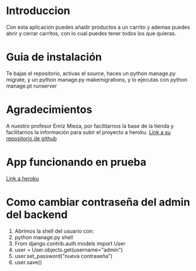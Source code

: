 Introduccion
============
Con esta aplicación puedes añadir productos a un carrito y ademas puedes abrir y cerrar carritos, con lo cual puedes tener todos los que quieras.

Guia de instalación
============
Te bajas el repositorio, activas el source, haces un python manage.py migrate, y un python manage.py makemigrations, y lo ejecutas con python manage.pt runserver

Agradecimientos
============
A nuestro profesor Enriz Mieza, por facilitarnos la base de la tienda y facilitarnos la información para subir el proyecto a heroku.
[Link a su repositorio de github](https://github.com/emieza)

App funcionando en prueba
============
[Link a heroku](https://premiumsport.herokuapp.com/)

Como cambiar contraseña del admin del backend
============
1. Abrimos la shell del usuario con:
1. python manage.py shell
1. From django.contrib.auth.models import User
1. user = User.objects.get(username="admin")
1. user.set_password("nueva contraseña")
1. user.save()

